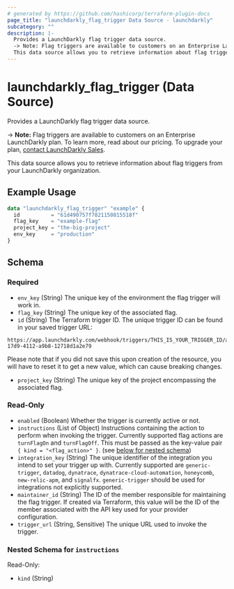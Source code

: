 ```yaml
---
# generated by https://github.com/hashicorp/terraform-plugin-docs
page_title: "launchdarkly_flag_trigger Data Source - launchdarkly"
subcategory: ""
description: |-
  Provides a LaunchDarkly flag trigger data source.
  -> Note: Flag triggers are available to customers on an Enterprise LaunchDarkly plan. To learn more, read about our pricing. To upgrade your plan, contact LaunchDarkly Sales https://launchdarkly.com/contact-sales/.
  This data source allows you to retrieve information about flag triggers from your LaunchDarkly organization.
---
```


# launchdarkly_flag_trigger (Data Source)

Provides a LaunchDarkly flag trigger data source.

-> **Note:** Flag triggers are available to customers on an Enterprise LaunchDarkly plan. To learn more, read about our pricing. To upgrade your plan, [contact LaunchDarkly Sales](https://launchdarkly.com/contact-sales/).

This data source allows you to retrieve information about flag triggers from your LaunchDarkly organization.

## Example Usage

```terraform
data "launchdarkly_flag_trigger" "example" {
  id          = "61d490757f7821150815518f"
  flag_key    = "example-flag"
  project_key = "the-big-project"
  env_key     = "production"
}
```

<!-- schema generated by tfplugindocs -->
## Schema

### Required

- `env_key` (String) The unique key of the environment the flag trigger will work in.
- `flag_key` (String) The unique key of the associated flag.
- `id` (String) The Terraform trigger ID. The unique trigger ID can be found in your saved trigger URL:

```
https://app.launchdarkly.com/webhook/triggers/THIS_IS_YOUR_TRIGGER_ID/aff25a53-17d9-4112-a9b8-12718d1a2e79
```

Please note that if you did not save this upon creation of the resource, you will have to reset it to get a new value, which can cause breaking changes.
- `project_key` (String) The unique key of the project encompassing the associated flag.

### Read-Only

- `enabled` (Boolean) Whether the trigger is currently active or not.
- `instructions` (List of Object) Instructions containing the action to perform when invoking the trigger. Currently supported flag actions are `turnFlagOn` and `turnFlagOff`. This must be passed as the key-value pair `{ kind = "<flag_action>" }`. (see [below for nested schema](#nestedatt--instructions))
- `integration_key` (String) The unique identifier of the integration you intend to set your trigger up with. Currently supported are `generic-trigger`, `datadog`, `dynatrace`, `dynatrace-cloud-automation`, `honeycomb`, `new-relic-apm`, and `signalfx`. `generic-trigger` should be used for integrations not explicitly supported.
- `maintainer_id` (String) The ID of the member responsible for maintaining the flag trigger. If created via Terraform, this value will be the ID of the member associated with the API key used for your provider configuration.
- `trigger_url` (String, Sensitive) The unique URL used to invoke the trigger.

<a id="nestedatt--instructions"></a>
### Nested Schema for `instructions`

Read-Only:

- `kind` (String)
